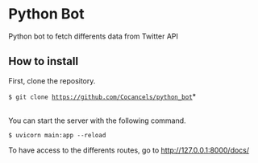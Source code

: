 # Python Bot

Python bot to fetch differents data from Twitter API

## How to install

First, clone the repository.

<code>$ git clone https://github.com/Cocancels/python_bot</code>\*

<br>
You can start the server with the following command.

<code>$ uvicorn main:app --reload</code>

To have access to the differents routes, go to http://127.0.0.1:8000/docs/
